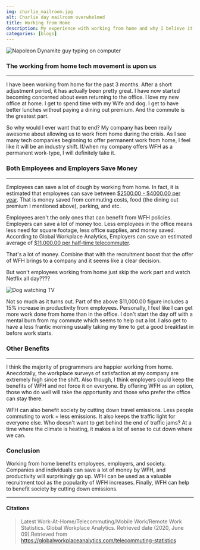 ```yaml
---
img: charlie_mailroom.jpg
alt: Charlie day mailroom overwhelmed
title: Working from Home
description: My experience with working from home and why I believe it will soon be the new norm in tech.
categories: [blogs]
---
```

![Napoleon Dynamite guy typing on computer](https://media.giphy.com/media/llKJGxQ1ESmac/giphy.gif)

### The working from home tech movement is upon us

---

I have been working from home for the past 3 months. After a short adjustment period, it has actually been pretty great. I have now started becoming concerned about even returning to the office. I love my new office at home. I get to spend time with my Wife and dog. I get to have better lunches without paying a dining out premium. And the commute is the greatest part.

So why would I ever want that to end? My company has been really awesome about allowing us to work from home during the crisis. As I see many tech companies beginning to offer permanent work from home, I feel like it will be an industry shift. If/when my company offers WFH as a permanent work-type, I will definitely take it.

### Both Employees and Employers Save Money

---

Employees can save a lot of dough by working from home. In fact, it is estimated that employees can save between [<ins>$2500.00 - $4000.00 per year</ins>](https://globalworkplaceanalytics.com/telecommuting-statistics). That is money saved from commuting costs, food (the dining out premium I mentioned above), parking, and etc.

Employees aren't the only ones that can benefit from WFH policies. Employers can save a lot of money too. Less employees in the office means less need for square footage, less office supplies, and money saved. According to Global Workplace Analytics, Employers can save an estimated average of [<ins>$11,000.00 per half-time telecommuter</ins>](https://globalworkplaceanalytics.com/telecommuting-statistics).

That's a lot of money. Combine that with the recruitment boost that the offer of WFH brings to a company and it seems like a clear decision.

But won't employees working from home just skip the work part and watch Netflix all day????

![Dog watching TV](https://media.giphy.com/media/3o85xCVh0TmBrQr36U/giphy.gif)

Not so much as it turns out. Part of the above $11,000.00 figure includes a 15% increase in productivity from employees. Personally, I feel like I can get more work done from home than in the office. I don't start the day off with a mental burn from my commute which seems to help out a lot. I also get to have a less frantic morning usually taking my time to get a good breakfast in before work starts.

### Other Benefits

---

I think the majority of programmers are happier working from home. Anecdotally, the workplace surveys of satisfaction at my company are extremely high since the shift. Also though, I think employers could keep the benefits of WFH and not force it on everyone. By offering WFH as an option, those who do well will take the opportunity and those who prefer the office can stay there.

WFH can also benefit society by cutting down travel emissions. Less people commuting to work = less emissions. It also keeps the traffic light for everyone else. Who doesn't want to get behind the end of traffic jams? At a time where the climate is heating, it makes a lot of sense to cut down where we can.

### Conclusion

Working from home benefits employees, employers, and society. Companies and individuals can save a lot of money by WFH, and productivity will surprisingly go up. WFH can be used as a valuable recruitment tool as the popularity of WFH increases. Finally, WFH can help to benefit society by cutting down emissions.

---

#### Citations

> Latest Work-At-Home/Telecommuting/Mobile Work/Remote Work Statistics. Global Workplace Analytics. Retrieved date (2020, June 09).Retrieved from <https://globalworkplaceanalytics.com/telecommuting-statistics>